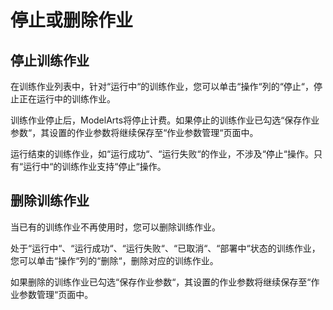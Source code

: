 # 停止或删除作业<a name="modelarts_23_0159"></a>

## 停止训练作业<a name="section114431018192"></a>

在训练作业列表中，针对“运行中“的训练作业，您可以单击“操作“列的“停止“，停止正在运行中的训练作业。

训练作业停止后，ModelArts将停止计费。如果停止的训练作业已勾选“保存作业参数“，其设置的作业参数将继续保存至“作业参数管理“页面中。

运行结束的训练作业，如“运行成功“、“运行失败“的作业，不涉及“停止“操作。只有“运行中“的训练作业支持“停止“操作。

## 删除训练作业<a name="section77466189228"></a>

当已有的训练作业不再使用时，您可以删除训练作业。

处于“运行中“、“运行成功“、“运行失败“、“已取消“、“部署中“状态的训练作业，您可以单击“操作“列的“删除“，删除对应的训练作业。

如果删除的训练作业已勾选“保存作业参数“，其设置的作业参数将继续保存至“作业参数管理“页面中。

